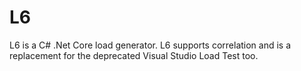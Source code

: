 # L6
L6 is a C# .Net Core load generator. L6 supports correlation and is a replacement for the deprecated Visual Studio Load Test too.
